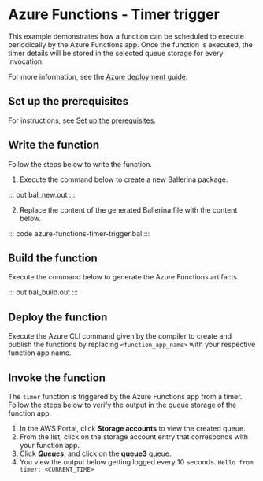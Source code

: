 # Azure Functions - Timer trigger

This example demonstrates how a function can be scheduled to execute periodically by the Azure Functions app. Once the function is executed, the timer details will be stored in the selected queue storage for every invocation.

For more information, see the [Azure deployment guide](https://ballerina.io/learn/azure-functions/).

## Set up the prerequisites

For instructions, see [Set up the prerequisites](https://ballerina.io/learn/azure-functions/#set-up-the-prerequisites).

## Write the function

Follow the steps below to write the function.

1. Execute the command below to create a new Ballerina package.

::: out bal_new.out :::

2. Replace the content of the generated Ballerina file with the content below.

::: code azure-functions-timer-trigger.bal :::

## Build the function

Execute the command below to generate the Azure Functions artifacts.

::: out bal_build.out :::

## Deploy the function

Execute the Azure CLI command given by the compiler to create and publish the functions by replacing `<function_app_name>` with your respective function app name.

## Invoke the function

The `timer` function is triggered by the Azure Functions app from a timer. Follow the steps below to verify the output in the queue storage of the function app.

1. In the AWS Portal, click **Storage accounts** to view the created queue.
2. From the list, click on the storage account entry that corresponds with your function app.
3. Click ***Queues***, and click on the **queue3** queue.
4. You view the output below getting logged every 10 seconds.
   `Hello from timer: <CURRENT_TIME>`
